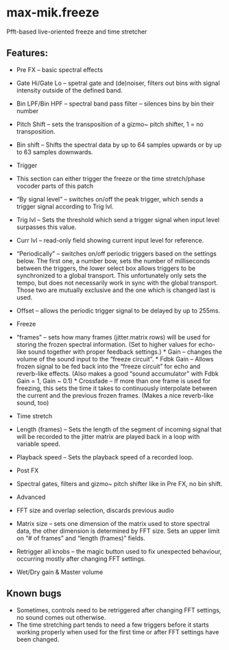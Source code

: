 # max-mik.freeze

Pfft-based live-oriented freeze and time stretcher
## Features:
* Pre FX – basic spectral effects
 * Gate Hi/Gate Lo – spetral gate and (de)noiser, filters out bins with signal intensity outside of the defined band.
 * Bin LPF/Bin HPF – spectral band pass filter – silences bins by bin their number
 * Pitch Shift – sets the transposition of a gizmo~ pitch shifter, 1 = no transposition.
 * Bin shift – Shifts the spectral data by up to 64 samples upwards or by up to 63 samples downwards.
* Trigger
 * This section can either trigger the freeze or the time stretch/phase vocoder parts of this patch
 * “By signal level” – switches on/off the peak trigger, which sends a trigger signal according to Trig lvl.
 * Trig lvl – Sets the threshold which send a trigger signal when input level surpasses this value.
 * Curr lvl – read-only field showing current input level for reference.
 * “Periodically” – switches on/off periodic triggers based on the settings below.
   The first one, a number bow, sets the number of milliseconds between the triggers, the lower select box allows triggers to be synchronized to a global transport. This unfortunately only sets the tempo, but does not necessarily work in sync with the global transport. Those two are mutually exclusive and the one which is changed last is used.
 * Offset – allows the periodic trigger signal to be delayed by up to 255ms.
     
* Freeze
 * “frames” – sets how many frames (jitter.matrix rows) will be used for storing the frozen spectral information. (Set to higher values for echo-like sound together with proper feedback settings.)
 * Gain – changes the volume of the sound input to the “freeze circuit”.
 * Fdbk Gain – Allows frozen signal to be fed back into the “freeze circuit” for echo and reverb-like effects. (Also makes a good “sound accumulator” with Fdbk Gain = 1, Gain ~ 0.1)
 * Crossfade – If more than one frame is used for freezing, this sets the time it takes to continuously interpolate between the current and the previous frozen frames. (Makes a nice reverb-like sound, too)
* Time stretch
 * Length (frames) – Sets the length of the segment of incoming signal that will be recorded to the jitter matrix are played back in a loop with variable speed.
 * Playback speed – Sets the playback speed of a recorded loop.
* Post FX
 * Spectral gates, filters and gizmo~ pitch shifter like in Pre FX, no bin shift.
* Advanced
 * FFT size and overlap selection, discards previous audio
 * Matrix size – sets one dimension of the matrix used to store spectral data, the other dimension is determined by FFT size. Sets an upper limit on “# of frames” and “length (frames)” fields.
 * Retrigger all knobs – the magic button used to fix unexpected behaviour, occurring mostly after changing FFT settings.
* Wet/Dry gain & Master volume

## Known bugs
* Sometimes, controls need to be retriggered after changing FFT settings, no sound comes out otherwise.
* The time stretching part tends to need a few triggers before it starts working properly when used for the first time or after FFT settings have been changed.
